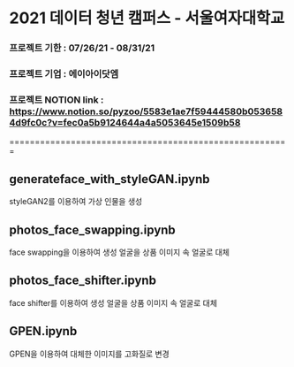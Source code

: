 # 2021 데이터 청년 캠퍼스 - 서울여자대학교
### 프로젝트 기한 : 07/26/21 - 08/31/21
### 프로젝트 기업 : 에이아이닷엠
### 프로젝트 NOTION link : https://www.notion.so/pyzoo/5583e1ae7f59444580b0536584d9fc0c?v=fec0a5b9124644a4a5053645e1509b58
=======================================================

## generateface_with_styleGAN.ipynb
styleGAN2를 이용하여 가상 인물을 생성

## photos_face_swapping.ipynb
face swapping을 이용하여 생성 얼굴을 상품 이미지 속 얼굴로 대체

## photos_face_shifter.ipynb
face shifter를 이용하여 생성 얼굴을 상품 이미지 속 얼굴로 대체

## GPEN.ipynb
GPEN을 이용하여 대체한 이미지를 고화질로 변경


